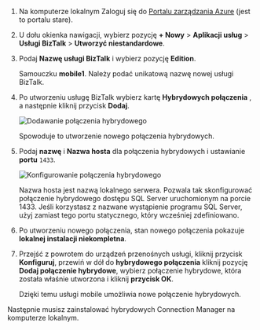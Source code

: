 
1. Na komputerze lokalnym Zaloguj się do [Portalu zarządzania Azure](http://manager.windowsazure.com) (jest to portalu stare).

2. U dołu okienka nawigacji, wybierz pozycję **+ Nowy** > **Aplikacji usług** > **Usługi BizTalk** > **Utworzyć niestandardowe**.

3. Podaj **Nazwę usługi BizTalk** i wybierz pozycję **Edition**. 

    Samouczku **mobile1**. Należy podać unikatową nazwę nowej usługi BizTalk.

4. Po utworzeniu usługę BizTalk wybierz kartę **Hybrydowych połączenia** , a następnie kliknij przycisk **Dodaj**.

    ![Dodawanie połączenia hybrydowego](./media/hybrid-connections-create-new/3.png)

    Spowoduje to utworzenie nowego połączenia hybrydowych.

5. Podaj **nazwę** i **Nazwa hosta** dla połączenia hybrydowych i ustawianie **portu** `1433`. 
  
    ![Konfigurowanie połączenia hybrydowego](./media/hybrid-connections-create-new/4.png)

    Nazwa hosta jest nazwą lokalnego serwera. Pozwala tak skonfigurować połączenie hybrydowego dostępu SQL Server uruchomionym na porcie 1433. Jeśli korzystasz z nazwane wystąpienie programu SQL Server, użyj zamiast tego portu statycznego, który wcześniej zdefiniowano.

6. Po utworzeniu nowego połączenia, stan nowego połączenia pokazuje **lokalnej instalacji niekompletna**.

7. Przejść z powrotem do urządzeń przenośnych usługi, kliknij przycisk **Konfiguruj**, przewiń w dół do **hybrydowego połączenia** kliknij pozycję **Dodaj połączenie hybrydowe**, wybierz połączenie hybrydowe, która została właśnie utworzona i kliknij **przycisk OK**.

    Dzięki temu usługi mobile umożliwia nowe połączenie hybrydowych.

Następnie musisz zainstalować hybrydowych Connection Manager na komputerze lokalnym.